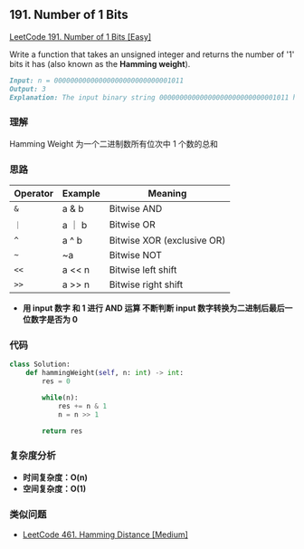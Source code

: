 ## **191. Number of 1 Bits**

[LeetCode 191. Number of 1 Bits [Easy]](https://leetcode.com/problems/number-of-1-bits/description/)

Write a function that takes an unsigned integer and returns the number of '1' bits it has (also known as the **Hamming weight**).

```markdown
Input: n = 00000000000000000000000000001011
Output: 3
Explanation: The input binary string 00000000000000000000000000001011 has a total of three '1' bits.
```

### **理解**
Hamming Weight 为一个二进制数所有位次中 1 个数的总和

### **思路**
<div class="heatMap">

| Operator | Example |  Meaning |
| --- | --- | --- |
| `&` | a & b | Bitwise AND |
| `｜` |	a ｜ b |	Bitwise OR |
| `^` |	a ^ b |	Bitwise XOR (exclusive OR) |
| `~` |	~a |	Bitwise NOT |
| `<<` |	a << n |	Bitwise left shift |
| `>>` |	a >> n |	Bitwise right shift |

</div>

* **用 input 数字 和 1 进行 AND 运算 不断判断 input 数字转换为二进制后最后一位数字是否为 0**

### **代码**

``` python
class Solution:
    def hammingWeight(self, n: int) -> int:
        res = 0

        while(n):
            res += n & 1
            n = n >> 1

        return res
```
### **复杂度分析**
* **时间复杂度：O(n)**
* **空间复杂度：O(1)**

### **类似问题**
* [LeetCode 461. Hamming Distance [Medium]](https://leetcode.com/problems/hamming-distance/description/)
